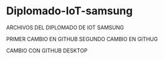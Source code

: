 # Diplomado-IoT-samsung
ARCHIVOS DEL DIPLOMADO DE IOT SAMSUNG

PRIMER CAMBIO EN GITHUB
SEGUNDO CAMBIO EN GITHUG

CAMBIO CON GITHUB DESKTOP
